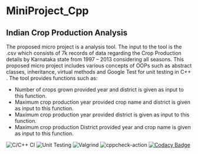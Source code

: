 # MiniProject_Cpp

## Indian Crop Production Analysis
The proposed micro project is a analysis tool. The input to the tool is the .csv which consists of 7k records of data regarding the Crop Production details by Karnataka state from 1997 – 2013 considering all seasons. This proposed micro project includes various concepts of OOPs such as abstract classes, inheritance, virtual methods and Google Test for unit testing in C++ .
The tool provides functions such as:
* Number of crops grown provided year and district is given as input to this function.
* Maximum crop production year provided crop name and district is given as input to this function.
* Maximum crop production year provided district is given as input to this function.
* Maximum crop production District provided year and crop name is given as input to this function.

![C/C++ CI](https://github.com/99002449/MiniProject_Cpp/workflows/C/C++%20CI/badge.svg)
![Unit Testing](https://github.com/99002449/MiniProject_Cpp/workflows/Unit%20Testing/badge.svg)
![Valgrind](https://github.com/99002449/MiniProject_Cpp/workflows/Valgrind/badge.svg)
![cppcheck-action](https://github.com/99002449/MiniProject_Cpp/workflows/cppcheck-action/badge.svg)
[![Codacy Badge](https://app.codacy.com/project/badge/Grade/62bfa4d65ea9425682e5a8a439e3c04e)](https://www.codacy.com/gh/99002449/MiniProject_Cpp/dashboard?utm_source=github.com&amp;utm_medium=referral&amp;utm_content=99002449/MiniProject_Cpp&amp;utm_campaign=Badge_Grade)

